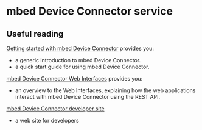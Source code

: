 # mbed Device Connector service

## Useful reading

[Getting started with mbed Device Connector](https://docs.mbed.com/docs/getting-started-with-mbed-device-connector/en/latest/) provides you:

- a generic introduction to mbed Device Connector.
- a quick start guide for using mbed Device Connector.

[mbed Device Connector Web Interfaces](https://docs.mbed.com/docs/mbed-device-connector-web-interfaces/en/latest/) provides you:

- an overview to the Web Interfaces, explaining how the web applications interact with mbed Device Connector using the REST API.

[mbed Device Connector developer site](https://www.mbed.com/en/development/cloud/mbed-device-connector-service/)

- a web site for developers
